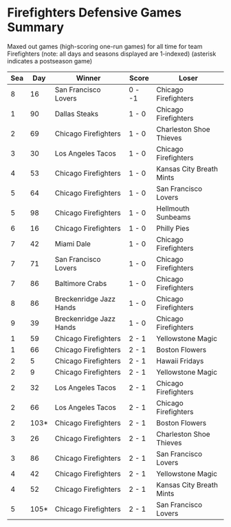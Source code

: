 # Firefighters Defensive Games Summary



Maxed out games (high-scoring one-run games) for all time for team Firefighters (note: all days and seasons displayed are 1-indexed) (asterisk indicates a postseason game)


| Sea | Day | Winner | Score | Loser | 
| ------ |------ |------ |------ |------ |
| 8 | 16 | San Francisco Lovers | 0 - -1 | Chicago Firefighters | 
| 1 | 90 | Dallas Steaks | 1 - 0 | Chicago Firefighters | 
| 2 | 69 | Chicago Firefighters | 1 - 0 | Charleston Shoe Thieves | 
| 3 | 30 | Los Angeles Tacos | 1 - 0 | Chicago Firefighters | 
| 4 | 53 | Chicago Firefighters | 1 - 0 | Kansas City Breath Mints | 
| 5 | 64 | Chicago Firefighters | 1 - 0 | San Francisco Lovers | 
| 5 | 98 | Chicago Firefighters | 1 - 0 | Hellmouth Sunbeams | 
| 6 | 16 | Chicago Firefighters | 1 - 0 | Philly Pies | 
| 7 | 42 | Miami Dale | 1 - 0 | Chicago Firefighters | 
| 7 | 71 | San Francisco Lovers | 1 - 0 | Chicago Firefighters | 
| 7 | 86 | Baltimore Crabs | 1 - 0 | Chicago Firefighters | 
| 8 | 86 | Breckenridge Jazz Hands | 1 - 0 | Chicago Firefighters | 
| 9 | 39 | Breckenridge Jazz Hands | 1 - 0 | Chicago Firefighters | 
| 1 | 59 | Chicago Firefighters | 2 - 1 | Yellowstone Magic | 
| 1 | 66 | Chicago Firefighters | 2 - 1 | Boston Flowers | 
| 2 | 5 | Chicago Firefighters | 2 - 1 | Hawaii Fridays | 
| 2 | 9 | Chicago Firefighters | 2 - 1 | Yellowstone Magic | 
| 2 | 32 | Los Angeles Tacos | 2 - 1 | Chicago Firefighters | 
| 2 | 66 | Los Angeles Tacos | 2 - 1 | Chicago Firefighters | 
| 2 | 103* | Chicago Firefighters | 2 - 1 | Boston Flowers | 
| 3 | 26 | Chicago Firefighters | 2 - 1 | Charleston Shoe Thieves | 
| 3 | 86 | Chicago Firefighters | 2 - 1 | San Francisco Lovers | 
| 4 | 42 | Chicago Firefighters | 2 - 1 | Yellowstone Magic | 
| 4 | 52 | Chicago Firefighters | 2 - 1 | Kansas City Breath Mints | 
| 5 | 105* | Chicago Firefighters | 2 - 1 | San Francisco Lovers | 


